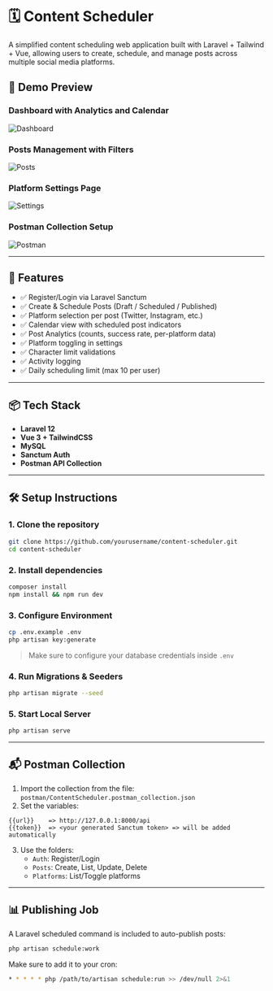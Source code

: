 # 🗓️ Content Scheduler

A simplified content scheduling web application built with Laravel + Tailwind + Vue, allowing users to create, schedule, and manage posts across multiple social media platforms.

## 🚀 Demo Preview

### Dashboard with Analytics and Calendar
![Dashboard](./public/screenshots/dashboard.jpeg)

### Posts Management with Filters
![Posts](./public/screenshots/posts.jpeg)

### Platform Settings Page
![Settings](./public/screenshots/settings.jpeg)

### Postman Collection Setup
![Postman](./public/screenshots/postman.png)

---

## 🧩 Features

- ✅ Register/Login via Laravel Sanctum
- ✅ Create & Schedule Posts (Draft / Scheduled / Published)
- ✅ Platform selection per post (Twitter, Instagram, etc.)
- ✅ Calendar view with scheduled post indicators
- ✅ Post Analytics (counts, success rate, per-platform data)
- ✅ Platform toggling in settings
- ✅ Character limit validations
- ✅ Activity logging
- ✅ Daily scheduling limit (max 10 per user)

---

## 📦 Tech Stack

- **Laravel 12**
- **Vue 3 + TailwindCSS**
- **MySQL**
- **Sanctum Auth**
- **Postman API Collection**

---

## 🛠️ Setup Instructions

### 1. Clone the repository

```bash
git clone https://github.com/yourusername/content-scheduler.git
cd content-scheduler
```

### 2. Install dependencies

```bash
composer install
npm install && npm run dev
```

### 3. Configure Environment

```bash
cp .env.example .env
php artisan key:generate
```

> Make sure to configure your database credentials inside `.env`

### 4. Run Migrations & Seeders

```bash
php artisan migrate --seed
```

### 5. Start Local Server

```bash
php artisan serve
```

---

## 📬 Postman Collection

1. Import the collection from the file: `postman/ContentScheduler.postman_collection.json`
2. Set the variables:

```
{{url}}    => http://127.0.0.1:8000/api
{{token}}  => <your generated Sanctum token> => will be added automatically 
```

3. Use the folders:
   - `Auth`: Register/Login
   - `Posts`: Create, List, Update, Delete
   - `Platforms`: List/Toggle platforms

---

## 📊 Publishing Job

A Laravel scheduled command is included to auto-publish posts:

```bash
php artisan schedule:work
```

Make sure to add it to your cron:

```bash
* * * * * php /path/to/artisan schedule:run >> /dev/null 2>&1
```
 
